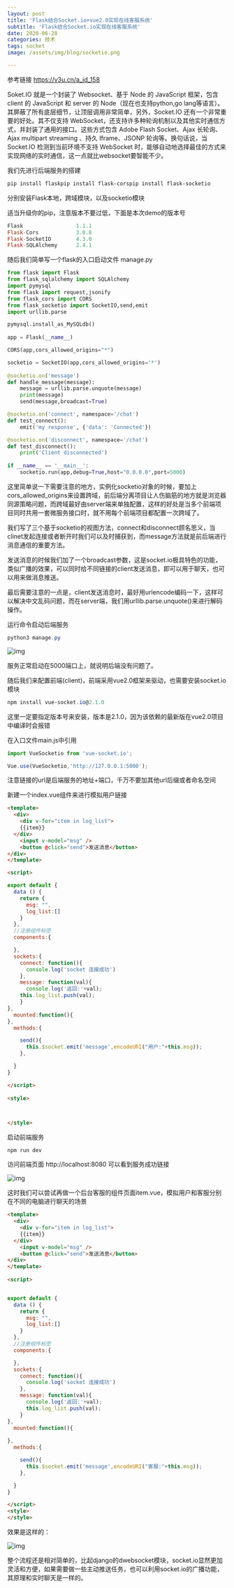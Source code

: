 ```yaml
---
layout: post
title: 'Flask结合Socket.io+vue2.0实现在线客服系统'
subtitle: 'Flask结合Socket.io实现在线客服系统'
date: 2020-06-28
categories: 技术
tags: socket 
image: /assets/img/blog/socketio.png

---
```


参考链接   https://v3u.cn/a_id_158

Soket.IO 就是一个封装了 Websocket、基于 Node 的 JavaScript 框架，包含 client 的 JavaScript 和 server 的 Node（现在也支持python,go lang等语言）。其屏蔽了所有底层细节，让顶层调用非常简单，另外，Socket.IO 还有一个非常重要的好处。其不仅支持 WebSocket，还支持许多种轮询机制以及其他实时通信方式，并封装了通用的接口。这些方式包含 Adobe Flash Socket、Ajax 长轮询、Ajax multipart streaming 、持久 Iframe、JSONP 轮询等。换句话说，当 Socket.IO 检测到当前环境不支持 WebSocket 时，能够自动地选择最佳的方式来实现网络的实时通信，这一点就比websocket要智能不少。

  我们先进行后端服务的搭建

```powershell
pip install flaskpip install flask-corspip install flask-socketio
```

  分别安装Flask本地，跨域模块，以及socketio模块

  适当升级你的pip，注意版本不要过低，下面是本次demo的版本号

```powershell
Flask                 1.1.1
Flask-Cors            3.0.8
Flask-SocketIO        4.3.0
Flask-SQLAlchemy      2.4.1
```

  随后我们简单写一个flask的入口启动文件 manage.py

```python
from flask import Flask
from flask_sqlalchemy import SQLAlchemy
import pymysql
from flask import request,jsonify
from flask_cors import CORS
from flask_socketio import SocketIO,send,emit
import urllib.parse

pymysql.install_as_MySQLdb()
 
app = Flask(__name__)

CORS(app,cors_allowed_origins="*")

socketio = SocketIO(app,cors_allowed_origins='*')
 
@socketio.on('message')
def handle_message(message):
    message = urllib.parse.unquote(message)
    print(message)
    send(message,broadcast=True)

@socketio.on('connect', namespace='/chat')
def test_connect():
    emit('my response', {'data': 'Connected'})

@socketio.on('disconnect', namespace='/chat')
def test_disconnect():
    print('Client disconnected')
 
if __name__ == '__main__':
    socketio.run(app,debug=True,host="0.0.0.0",port=5000)
```

  这里简单说一下需要注意的地方，实例化socketio对象的时候，要加上cors_allowed_origins来设置跨域，前后端分离项目让人伤脑筋的地方就是浏览器同源策略问题，而跨域最好由server端来单独配置，这样的好处是当多个前端项目同时共用一套微服务接口时，就不用每个前端项目都配置一次跨域了。

  我们写了三个基于socketio的视图方法，connect和disconnect顾名思义，当clinet发起连接或者断开时我们可以及时捕获到，而message方法就是前后端进行消息通信的重要方法。



  发送消息的时候我们加了一个broadcast参数，这是socket.io极具特色的功能，类似广播的效果，可以同时给不同链接的client发送消息，即可以用于聊天，也可以用来做消息推送。

  最后需要注意的一点是，client发送消息时，最好用urlencode编码一下，这样可以解决中文乱码问题，而在server端，我们用urllib.parse.unquote()来进行解码操作。

  运行命令启动后端服务

```powershell
python3 manage.py
```

![img](https://v3u.cn/v3u/Public/js/editor/attached/20200624210612_96391.png)

  服务正常启动在5000端口上，就说明后端没有问题了。

  随后我们来配置前端(client)，前端采用vue2.0框架来驱动，也需要安装socket.io模块

```powershell
npm install vue-socket.io@2.1.0
```

  这里一定要指定版本号来安装，版本是2.1.0，因为该依赖的最新版在vue2.0项目中编译时会报错

  在入口文件main.js中引用

```js
import VueSocketio from 'vue-socket.io';

Vue.use(VueSocketio,'http://127.0.0.1:5000');
```

  注意链接的url是后端服务的地址+端口，千万不要加其他url后缀或者命名空间

  新建一个index.vue组件来进行模拟用户链接

```html
<template>
  <div>
	<div v-for="item in log_list">
	{{item}}
  </div>
	<input v-model="msg" />
	<button @click="send">发送消息</button>
</div>
</template>

<script>

export default {
  data () {
    return {
	  msg: "",
	  log_list:[]
    }
  },
  //注册组件标签
  components:{

  },
  sockets:{
    connect: function(){
      console.log('socket 连接成功')
    },
    message: function(val){
	  console.log('返回:'+val);
	this.log_list.push(val);
	}
},
  mounted:function(){
},
  methods:{

	send(){
	  this.$socket.emit('message',encodeURI("用户:"+this.msg));
    },

  }
}

</script>
 
<style>



</style>
```

  启动前端服务

`npm run dev`

  访问前端页面 http://localhost:8080 可以看到服务成功链接

![img](https://v3u.cn/v3u/Public/js/editor/attached/20200624220630_72542.png)

  这时我们可以尝试再做一个后台客服的组件页面item.vue，模拟用户和客服分别在不同的电脑进行聊天的场景

```html
<template>
  <div>
	<div v-for="item in log_list">
	{{item}}
  </div>
	<input v-model="msg" />
	<button @click="send">发送消息</button>
</div>
</template>
 
<script>


export default {
  data () {
    return {
	  msg: "",
	  log_list:[]
    }
  },
  //注册组件标签
  components:{

  },
  sockets:{
    connect: function(){
      console.log('socket 连接成功')
    },
    message: function(val){
	  console.log('返回:'+val);
	  this.log_list.push(val);
	}
},
  mounted:function(){
  	
},
  methods:{

	send(){
	  this.$socket.emit('message',encodeURI("客服:"+this.msg));
    },

  }
}

</script>
<style>
</style>
```



  效果是这样的：

![img](https://v3u.cn/v3u/Public/js/editor/attached/20200624220655_38621.png)

  整个流程还是相对简单的，比起django的dwebsocket模块，socket.io显然更加灵活和方便，如果需要做一些主动推送任务，也可以利用socket.io的广播功能，其原理和实时聊天是一样的。
